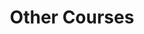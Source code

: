 ---
title: Other Courses
layout: collection
permalink: /other_courses/
collection: other_courses
entries_layout: grid
classes: wide
---
